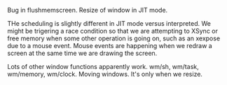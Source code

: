 Bug in flushmemscreen. Resize of window in JIT mode.

THe scheduling is slightly different in JIT mode versus interpreted.
We might be trigering a race condition so that we are attempting
to XSync or free memory when some other operation is going on, 
such as an xexpose due to a mouse event.  Mouse events are happening
when we redraw a screen at the same time we are drawing the screen.

Lots of other window functions apparently work.
wm/sh, wm/task, wm/memory, wm/clock. 
Moving windows.
It's only when we resize.
